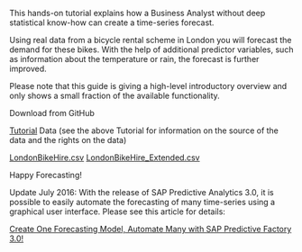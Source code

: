 This hands-on tutorial  explains how a Business Analyst without deep statistical know-how can create a time-series forecast.

Using real data from a bicycle rental scheme in London you will forecast the demand for these bikes. With the help of additional predictor variables, such as information about the temperature or rain, the forecast is further improved.

Please note that this guide is giving a high-level introductory overview and only shows a small fraction of the available functionality.

Download from GitHub

[Tutorial](https://github.com/AndreasForster/Predictive/raw/master/AutomatedTimeSeriesTutorial/SAP_PA_Automated_TimeSeriesTutorial.pdf)
Data (see the above Tutorial for information on the source of the data and the rights on the data)

[LondonBikeHire.csv](https://github.com/AndreasForster/Predictive/raw/master/AutomatedTimeSeriesTutorial/LondonBikeHire.csv)
[LondonBikeHire_Extended.csv](https://github.com/AndreasForster/Predictive/raw/master/AutomatedTimeSeriesTutorial/LondonBikeHire_Extended.csv)

Happy Forecasting!

Update July 2016: With the release of SAP Predictive Analytics 3.0, it is possible to easily automate the forecasting of many time-series using a graphical user interface. Please see this article for details:

[Create One Forecasting Model, Automate Many with SAP Predictive Factory 3.0!](https://blogs.sap.com/2016/06/24/create-one-forecasting-model-automate-many-with-sap-predictive-factory-30/)
